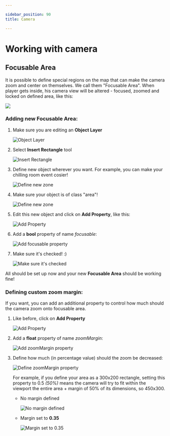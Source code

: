 ```yaml
---

sidebar_position: 90
title: Camera

---
```


# Working with camera

## Focusable Area

It is possible to define special regions on the map that can make the camera zoom and center on themselves. We call them "Focusable Area". When player gets inside, his camera view will be altered - focused, zoomed and locked on defined area, like this:

![](images/camera/0_focusable_zone.png)

### Adding new **Focusable Area**:

1. Make sure you are editing an **Object Layer**

   ![Object Layer](images/camera/1_object_layer.png)

2. Select **Insert Rectangle** tool

   ![Insert Rectangle](images/camera/2_rectangle_zone.png)

3. Define new object wherever you want. For example, you can make your chilling room event cosier!

   ![Define new zone](images/camera/3_define_new_zone.png)

4. Make sure your object is of class "area"!

   ![Define new zone](images/camera/4_add_zone_type.png)

5. Edit this new object and click on **Add Property**, like this:

   ![Add Property](images/camera/5_click_add_property.png)

6. Add a **bool** property of name *focusable*:

   ![Add focusable property](images/camera/6_add_focusable_prop.png)

7. Make sure it's checked! :)

   ![Make sure it's checked](images/camera/7_make_sure_checked.png)

All should be set up now and your new **Focusable Area** should be working fine!

### Defining custom zoom margin:

If you want, you can add an additional property to control how much should the camera zoom onto focusable area.

1. Like before, click on **Add Property**

   ![Add Property](images/camera/5_click_add_property.png)

2. Add a **float** property of name *zoomMargin*:

   ![Add zoomMargin property](images/camera/8_add_zoom_margin.png)

2. Define how much (in percentage value) should the zoom be decreased:

   ![Define zoomMargin property](images/camera/9_optional_zoom_margin_defined.png)

    For example, if you define your area as a 300x200 rectangle, setting this property to 0.5 *(50%)* means the camera will try to fit within the viewport the entire area + margin of 50% of its dimensions, so 450x300.

    - No margin defined

        ![No margin defined](images/camera/no_margin.png)

    - Margin set to **0.35**

        ![Margin set to 0.35](images/camera/with_margin.png)
